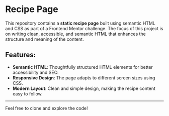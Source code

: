 # Recipe Page

This repository contains a **static recipe page** built using semantic HTML and CSS as part of a Frontend Mentor challenge. The focus of this project is on writing clean, accessible, and semantic HTML that enhances the structure and meaning of the content.

## Features:
- **Semantic HTML**: Thoughtfully structured HTML elements for better accessibility and SEO.
- **Responsive Design**: The page adapts to different screen sizes using CSS.
- **Modern Layout**: Clean and simple design, making the recipe content easy to follow.

---

Feel free to clone and explore the code!
